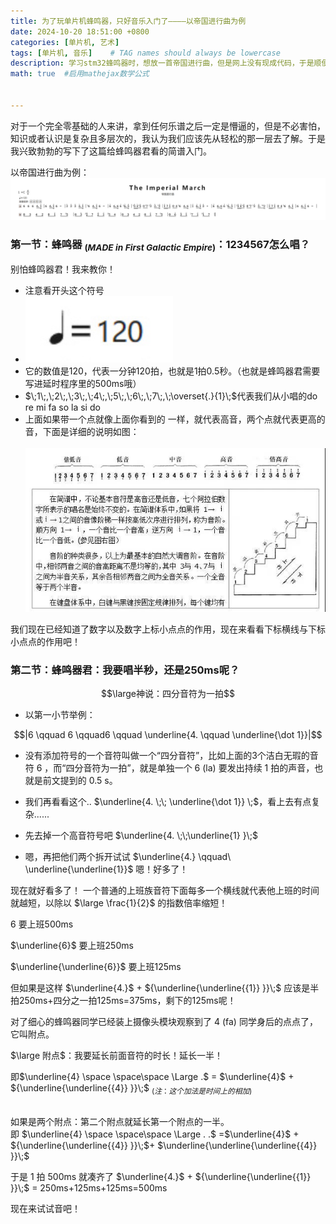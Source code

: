 ```yaml
---
title: 为了玩单片机蜂鸣器，只好音乐入门了————以帝国进行曲为例
date: 2024-10-20 18:51:00 +0800
categories: [单片机, 艺术]
tags: [单片机, 音乐]    # TAG names should always be lowercase
description: 学习stm32蜂鸣器时，想放一首帝国进行曲，但是网上没有现成代码，于是顺便学了一下怎么认简谱，根据简谱写了一个蜂鸣器程序。
math: true  #启用mathejax数学公式


---
```


对于一个完全零基础的人来讲，拿到任何乐谱之后一定是懵逼的，但是不必害怕，知识或者认识是复杂且多层次的，我认为我们应该先从轻松的那一层去了解。于是我兴致勃勃的写下了这篇给蜂鸣器君看的简谱入门。


以帝国进行曲为例：
![帝国进行曲.jpg](assets/img/blog/2024-10-20-为了玩单机蜂鸣器/帝国进行曲.jpg)

### 第一节：蜂鸣器 $_{(MADE \;in \;First\; Galactic \;Empire)}$：1234567怎么唱？

别怕蜂鸣器君！我来教你！

- 注意看开头这个符号
- ![节拍数.jpg](assets/img/blog/2024-10-20-为了玩单机蜂鸣器/节拍数.jpg)
- 它的数值是120，代表一分钟120拍，也就是1拍0.5秒。（也就是蜂鸣器君需要写进延时程序里的500ms哦）
- $\;1\;,\;2\;,\;3\;,\;4\;,\;5\;,\;6\;,\;7\;,\;\overset{.}{1}\;$代表我们从小唱的do re mi fa so la si do
- 上面如果带一个点就像上面你看到的 一样，就代表高音，两个点就代表更高的音，下面是详细的说明如图：<br>  
![高音中音低音分组.jpg](assets/img/blog/2024-10-20-为了玩单机蜂鸣器/高音中音低音分组.jpg)

我们现在已经知道了数字以及数字上标小点点的作用，现在来看看下标横线与下标小点点的作用吧！


### 第二节：蜂鸣器君：我要唱半秒，还是250ms呢？

$$\large神说：四分音符为一拍$$

- 以第一小节举例：

$$|6 \qquad 6 \qquad6 \qquad  \underline{4. \qquad \underline{\dot 1}}|$$


- 没有添加符号的一个音符叫做一个“四分音符”，比如上面的3个洁白无瑕的音符  6 ，而“四分音符为一拍”，就是单独一个 6 (la) 要发出持续 1 拍的声音，也就是前文提到的 0.5 s。

- 我们再看看这个..  $\underline{4. \;\; \underline{\dot 1}} \;$，看上去有点复杂......
- 先去掉一个高音符号吧  $\underline{4. \;\;\underline{1} }\;$ 
- 嗯，再把他们两个拆开试试   $\underline{4.}   \qquad\   \underline{\underline{1}}$      嗯！好多了！

现在就好看多了！ 一个普通的上班族音符下面每多一个横线就代表他上班的时间就越短，以除以 $\large \frac{1}{2}$ 的指数倍率缩短！                       <br>  

$6$  要上班500ms                                     <br>  

$\underline{6}$  要上班250ms                       <br>  

$\underline{\underline{6}}$  要上班125ms     <br>  


但如果是这样 $\underline{4.}$  +   ${\underline{\underline{{1}} }}\;$  应该是半拍250ms+四分之一拍125ms=375ms，剩下的125ms呢！

对了细心的蜂鸣器同学已经装上摄像头模块观察到了  4 (fa)  同学身后的点点了，它叫附点。

$\large 附点$：我要延长前面音符的时长！延长一半！  <br> 

即$\underline{4} \space \space\space \Large .$  =  $\underline{4}$  +  ${\underline{\underline{{4}} }}\;$     $_{(注：这个加法是时间上的相加)}$          
<br> 

如果是两个附点：第二个附点就延长第一个附点的一半。<br> 
即
$\underline{4} \space \space\space \Large . .$   =$\underline{4}$ + ${\underline{\underline{{4}} }}\;$+ $\underline{\underline{\underline{{4}} }}\;$


于是 1 拍 500ms 就凑齐了
 $\underline{4.}$  +   ${\underline{\underline{{1}} }}\;$  =  250ms+125ms+125ms=500ms

现在来试试音吧！




